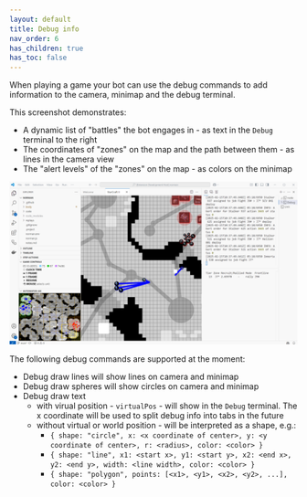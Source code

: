 ```yaml
---
layout: default
title: Debug info
nav_order: 6
has_children: true
has_toc: false
---
```


When playing a game your bot can use the debug commands to add information to the camera, minimap and the debug terminal.

This screenshot demonstrates:
* A dynamic list of "battles" the bot engages in - as text in the `Debug` terminal to the right
* The coordinates of "zones" on the map and the path between them - as lines in the camera view
* The "alert levels" of the "zones" on the map - as colors on the minimap

![Debug info](debug-info.png)

The following debug commands are supported at the moment:
* Debug draw lines will show lines on camera and minimap
* Debug draw spheres will show circles on camera and minimap
* Debug draw text
    * with virual position - `virtualPos` - will show in the `Debug` terminal. The x coordinate will be used to split debug info into tabs in the future
    * without virtual or world position - will be interpreted as a shape, e.g.:
        * `{ shape: "circle", x: <x coordinate of center>, y: <y coordinate of center>, r: <radius>, color: <color> }`
        * `{ shape: "line", x1: <start x>, y1: <start y>, x2: <end x>, y2: <end y>, width: <line width>, color: <color> }`
        * `{ shape: "polygon", points: [<x1>, <y1>, <x2>, <y2>, ...], color: <color> }`

